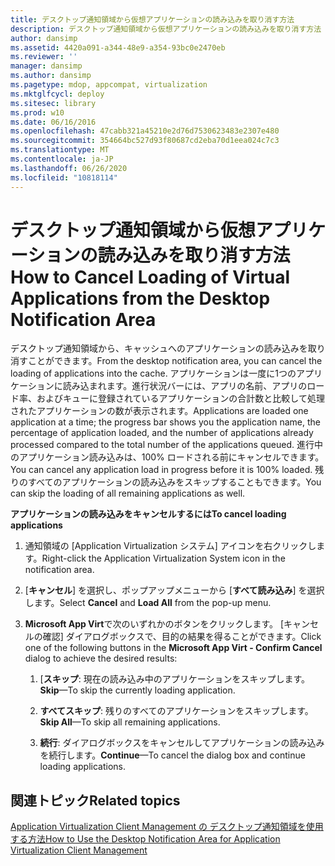 ```yaml
---
title: デスクトップ通知領域から仮想アプリケーションの読み込みを取り消す方法
description: デスクトップ通知領域から仮想アプリケーションの読み込みを取り消す方法
author: dansimp
ms.assetid: 4420a091-a344-48e9-a354-93bc0e2470eb
ms.reviewer: ''
manager: dansimp
ms.author: dansimp
ms.pagetype: mdop, appcompat, virtualization
ms.mktglfcycl: deploy
ms.sitesec: library
ms.prod: w10
ms.date: 06/16/2016
ms.openlocfilehash: 47cabb321a45210e2d76d7530623483e2307e480
ms.sourcegitcommit: 354664bc527d93f80687cd2eba70d1eea024c7c3
ms.translationtype: MT
ms.contentlocale: ja-JP
ms.lasthandoff: 06/26/2020
ms.locfileid: "10818114"
---
```

# <span data-ttu-id="4e1b1-103">デスクトップ通知領域から仮想アプリケーションの読み込みを取り消す方法</span><span class="sxs-lookup"><span data-stu-id="4e1b1-103">How to Cancel Loading of Virtual Applications from the Desktop Notification Area</span></span>


<span data-ttu-id="4e1b1-104">デスクトップ通知領域から、キャッシュへのアプリケーションの読み込みを取り消すことができます。</span><span class="sxs-lookup"><span data-stu-id="4e1b1-104">From the desktop notification area, you can cancel the loading of applications into the cache.</span></span> <span data-ttu-id="4e1b1-105">アプリケーションは一度に1つのアプリケーションに読み込まれます。進行状況バーには、アプリの名前、アプリのロード率、およびキューに登録されているアプリケーションの合計数と比較して処理されたアプリケーションの数が表示されます。</span><span class="sxs-lookup"><span data-stu-id="4e1b1-105">Applications are loaded one application at a time; the progress bar shows you the application name, the percentage of application loaded, and the number of applications already processed compared to the total number of the applications queued.</span></span> <span data-ttu-id="4e1b1-106">進行中のアプリケーション読み込みは、100% ロードされる前にキャンセルできます。</span><span class="sxs-lookup"><span data-stu-id="4e1b1-106">You can cancel any application load in progress before it is 100% loaded.</span></span> <span data-ttu-id="4e1b1-107">残りのすべてのアプリケーションの読み込みをスキップすることもできます。</span><span class="sxs-lookup"><span data-stu-id="4e1b1-107">You can skip the loading of all remaining applications as well.</span></span>

**<span data-ttu-id="4e1b1-108">アプリケーションの読み込みをキャンセルするには</span><span class="sxs-lookup"><span data-stu-id="4e1b1-108">To cancel loading applications</span></span>**

1.  <span data-ttu-id="4e1b1-109">通知領域の [Application Virtualization システム] アイコンを右クリックします。</span><span class="sxs-lookup"><span data-stu-id="4e1b1-109">Right-click the Application Virtualization System icon in the notification area.</span></span>

2.  <span data-ttu-id="4e1b1-110">[**キャンセル**] を選択し、ポップアップメニューから [**すべて読み込み**] を選択します。</span><span class="sxs-lookup"><span data-stu-id="4e1b1-110">Select **Cancel** and **Load All** from the pop-up menu.</span></span>

3.  <span data-ttu-id="4e1b1-111">**Microsoft App Virt**で次のいずれかのボタンをクリックします。 [キャンセルの確認] ダイアログボックスで、目的の結果を得ることができます。</span><span class="sxs-lookup"><span data-stu-id="4e1b1-111">Click one of the following buttons in the **Microsoft App Virt - Confirm Cancel** dialog to achieve the desired results:</span></span>

    1.  <span data-ttu-id="4e1b1-112">[**スキップ**: 現在の読み込み中のアプリケーションをスキップします。</span><span class="sxs-lookup"><span data-stu-id="4e1b1-112">**Skip**—To skip the currently loading application.</span></span>

    2.  <span data-ttu-id="4e1b1-113">**すべてスキップ**: 残りのすべてのアプリケーションをスキップします。</span><span class="sxs-lookup"><span data-stu-id="4e1b1-113">**Skip All**—To skip all remaining applications.</span></span>

    3.  <span data-ttu-id="4e1b1-114">**続行**: ダイアログボックスをキャンセルしてアプリケーションの読み込みを続行します。</span><span class="sxs-lookup"><span data-stu-id="4e1b1-114">**Continue**—To cancel the dialog box and continue loading applications.</span></span>

## <span data-ttu-id="4e1b1-115">関連トピック</span><span class="sxs-lookup"><span data-stu-id="4e1b1-115">Related topics</span></span>


[<span data-ttu-id="4e1b1-116">Application Virtualization Client Management の デスクトップ通知領域を使用する方法</span><span class="sxs-lookup"><span data-stu-id="4e1b1-116">How to Use the Desktop Notification Area for Application Virtualization Client Management</span></span>](how-to-use-the-desktop-notification-area-for-application-virtualization-client-management.md)

 

 





